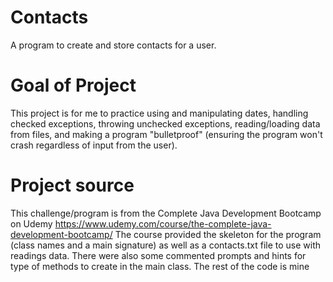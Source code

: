# Contacts

A program to create and store contacts for a user. 

# Goal of Project
This project is for me to practice using and manipulating dates, handling checked exceptions, throwing unchecked exceptions, reading/loading data from files, and making a program "bulletproof" (ensuring the program won't crash regardless of input from the user).

# Project source
This challenge/program is from the Complete Java Development Bootcamp on Udemy https://www.udemy.com/course/the-complete-java-development-bootcamp/
The course provided the skeleton for the program (class names and a main signature) as well as a contacts.txt file to use with readings data. There were also some  commented prompts and hints for type of methods to create in the main class. The rest of the code is mine 
